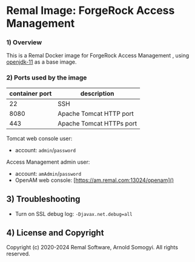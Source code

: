 # Remal Image: ForgeRock Access Management

### 1) Overview
This is a Remal Docker image for ForgeRock Access Management , using [openjdk-11](../../tomcat/openjdk-11/README.md) as a base image.

### 2) Ports used by the image

| container port | description              |
|----------------|--------------------------|
| 22             | SSH                      |
| 8080           | Apache Tomcat HTTP port  |
| 443            | Apache Tomcat HTTPs port |

Tomcat web console user:
* account: `admin`/`password`

Access Management admin user:
* account: `amAdmin`/`password`
* OpenAM web console: [https://am.remal.com:13024/openam]()

## 3) Troubleshooting
* Turn on SSL debug log: `-Djavax.net.debug=all`

## 4) License and Copyright
Copyright (c) 2020-2024 Remal Software, Arnold Somogyi. All rights reserved.
